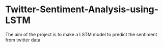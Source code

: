 # Twitter-Sentiment-Analysis-using-LSTM
The aim of the project is to make a LSTM model to predict the sentiment from twitter data
